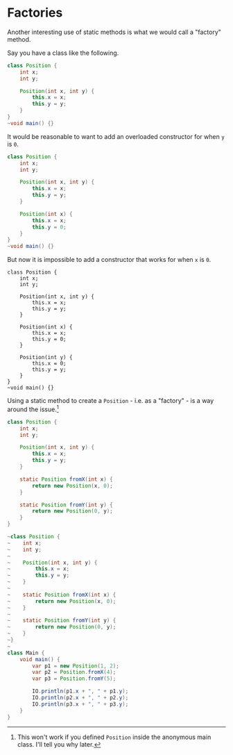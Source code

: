 # Factories

Another interesting use of static methods is what we would call a "factory"
method.

Say you have a class like the following.

```java
class Position {
    int x;
    int y;

    Position(int x, int y) {
        this.x = x;
        this.y = y;
    }
}
~void main() {}
```

It would be reasonable to want to add an overloaded constructor for when `y` is `0`.

```java
class Position {
    int x;
    int y;

    Position(int x, int y) {
        this.x = x;
        this.y = y;
    }

    Position(int x) {
        this.x = x;
        this.y = 0;
    }
}
~void main() {}
```

But now it is impossible to add a constructor that works for when `x` is `0`.

```java,does_not_compile
class Position {
    int x;
    int y;

    Position(int x, int y) {
        this.x = x;
        this.y = y;
    }

    Position(int x) {
        this.x = x;
        this.y = 0;
    }

    Position(int y) {
        this.x = 0;
        this.y = y;
    }
}
~void main() {}
```

Using a static method to create a `Position` - i.e. as a "factory" - is a way around the issue.[^note]

```java
class Position {
    int x;
    int y;

    Position(int x, int y) {
        this.x = x;
        this.y = y;
    }

    static Position fromX(int x) {
        return new Position(x, 0);
    }

    static Position fromY(int y) {
        return new Position(0, y);
    }
}
```
```java
~class Position {
~    int x;
~    int y;
~
~    Position(int x, int y) {
~        this.x = x;
~        this.y = y;
~    }
~
~    static Position fromX(int x) {
~        return new Position(x, 0);
~    }
~
~    static Position fromY(int y) {
~        return new Position(0, y);
~    }
~}
~
class Main {
    void main() {
        var p1 = new Position(1, 2);
        var p2 = Position.fromX(4);
        var p3 = Position.fromY(5);

        IO.println(p1.x + ", " + p1.y);
        IO.println(p2.x + ", " + p2.y);
        IO.println(p3.x + ", " + p3.y);
    }
}
```

[^note]: This won't work if you defined `Position` inside the anonymous main class. I'll tell you why later.